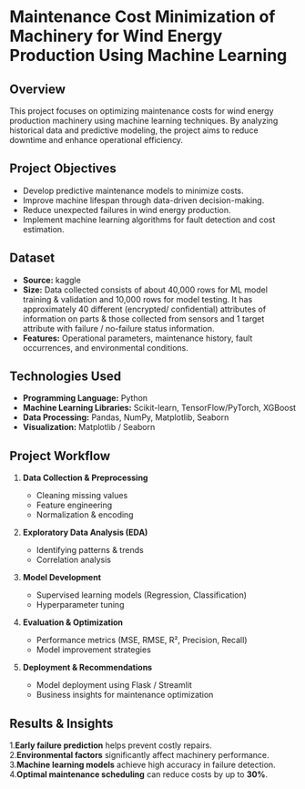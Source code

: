 # **Maintenance Cost Minimization of Machinery for Wind Energy Production Using Machine Learning**

## **Overview**
This project focuses on optimizing maintenance costs for wind energy production machinery using machine learning techniques. By analyzing historical data and predictive modeling, the project aims to reduce downtime and enhance operational efficiency.

## **Project Objectives**
- Develop predictive maintenance models to minimize costs.
- Improve machine lifespan through data-driven decision-making.
- Reduce unexpected failures in wind energy production.
- Implement machine learning algorithms for fault detection and cost estimation.

## **Dataset**
- **Source:** kaggle
- **Size:** Data collected consists of about 40,000 rows for ML model training & validation and 10,000 rows for model testing. It has
 approximately 40 different (encrypted/ confidential) attributes of information on parts & those collected from sensors and 1
 target attribute with failure / no-failure status information.
- **Features:** Operational parameters, maintenance history, fault occurrences, and environmental conditions.

## **Technologies Used**
- **Programming Language:** Python
- **Machine Learning Libraries:** Scikit-learn, TensorFlow/PyTorch, XGBoost
- **Data Processing:** Pandas, NumPy, Matplotlib, Seaborn
- **Visualization:**  Matplotlib / Seaborn

## **Project Workflow**
1. **Data Collection & Preprocessing**  
   - Cleaning missing values  
   - Feature engineering  
   - Normalization & encoding  

2. **Exploratory Data Analysis (EDA)**  
   - Identifying patterns & trends  
   - Correlation analysis  

3. **Model Development**  
   - Supervised learning models (Regression, Classification)  
   - Hyperparameter tuning  

4. **Evaluation & Optimization**  
   - Performance metrics (MSE, RMSE, R², Precision, Recall)  
   - Model improvement strategies  

5. **Deployment & Recommendations**  
   - Model deployment using Flask / Streamlit  
   - Business insights for maintenance optimization  

## **Results & Insights**
1.**Early failure prediction** helps prevent costly repairs.  
2.**Environmental factors** significantly affect machinery performance.  
3.**Machine learning models** achieve high accuracy in failure detection.  
4.**Optimal maintenance scheduling** can reduce costs by up to **30%**.  
  



